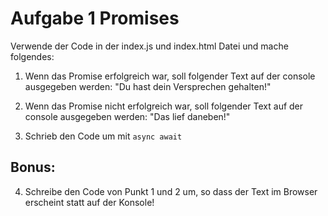 # Aufgabe 1 Promises

Verwende der Code in der index.js und index.html Datei und mache folgendes: 

1. Wenn das Promise erfolgreich war, soll folgender Text auf der console ausgegeben werden: "Du hast dein Versprechen gehalten!" 

2. Wenn das Promise nicht erfolgreich war, soll folgender Text auf der console ausgegeben werden: "Das lief daneben!" 


3. Schrieb den Code um mit `async await` 

## Bonus: 

4. Schreibe den Code von Punkt 1 und 2 um, so dass der Text im Browser erscheint statt auf der Konsole!

